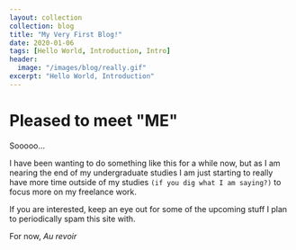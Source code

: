 ```yaml
---
layout: collection
collection: blog
title: "My Very First Blog!"
date: 2020-01-06
tags: [Hello World, Introduction, Intro]
header:
  image: "/images/blog/really.gif"
excerpt: "Hello World, Introduction"
---
```

# Pleased to meet "ME"

Sooooo...

I have been wanting to do something like this for a while now, but as I am nearing the end of my undergraduate studies I am just starting to really have more time outside of my studies `(if you dig what I am saying?)` to focus more on my freelance work.

If you are interested, keep an eye out for some of the upcoming stuff I plan to periodically spam this site with.

For now, *Au revoir*
